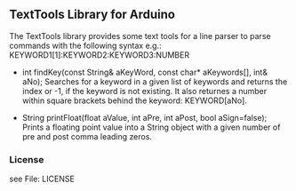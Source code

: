 ## TextTools Library for Arduino 

The TextTools library provides some text tools for a line parser to parse commands
with the following syntax e.g.: KEYWORD1[1]:KEYWORD2:KEYWORD3:NUMBER

- int    findKey(const String& aKeyWord, const char* aKeywords[], int& aNo);
  Searches for a keyword in a given list of keywords and returns the index or -1,
  if the keyword is not existing. It also returnes a number within square brackets
  behind the keyword: KEYWORD[aNo].
  
- String printFloat(float aValue, int aPre, int aPost, bool aSign=false);
  Prints a floating point value into a String object with a given number of 
  pre and post comma leading zeros.

### License 

see File: LICENSE

